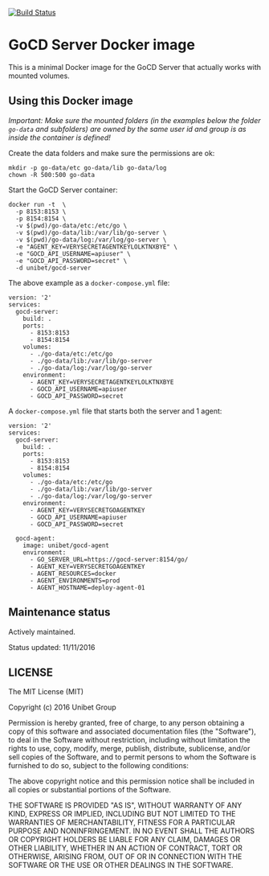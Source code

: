 [![Build Status](https://travis-ci.org/unibet/docker-gocd-server.svg?branch=master)](https://travis-ci.org/unibet/docker-gocd-server)

# GoCD Server Docker image

This is a minimal Docker image for the GoCD Server that actually works with mounted volumes.

## Using this Docker image

*Important: Make sure the mounted folders (in the examples below the folder `go-data` and subfolders) are owned by the same user id and group is as inside the container is defined!*

Create the data folders and make sure the permissions are ok:

```
mkdir -p go-data/etc go-data/lib go-data/log
chown -R 500:500 go-data
```

Start the GoCD Server container:

```
docker run -t  \
  -p 8153:8153 \
  -p 8154:8154 \
  -v $(pwd)/go-data/etc:/etc/go \
  -v $(pwd)/go-data/lib:/var/lib/go-server \
  -v $(pwd)/go-data/log:/var/log/go-server \
  -e "AGENT_KEY=VERYSECRETAGENTKEYLOLKTNXBYE" \
  -e "GOCD_API_USERNAME=apiuser" \
  -e "GOCD_API_PASSWORD=secret" \
  -d unibet/gocd-server
```

The above example as a `docker-compose.yml` file:

```
version: '2'
services:
  gocd-server:
    build: .
    ports:
      - 8153:8153
      - 8154:8154
    volumes:
      - ./go-data/etc:/etc/go
      - ./go-data/lib:/var/lib/go-server
      - ./go-data/log:/var/log/go-server
    environment:
      - AGENT_KEY=VERYSECRETAGENTKEYLOLKTNXBYE
      - GOCD_API_USERNAME=apiuser
      - GOCD_API_PASSWORD=secret
```

A `docker-compose.yml` file that starts both the server and 1 agent:

```
version: '2'
services:
  gocd-server:
    build: .
    ports:
      - 8153:8153
      - 8154:8154
    volumes:
      - ./go-data/etc:/etc/go
      - ./go-data/lib:/var/lib/go-server
      - ./go-data/log:/var/log/go-server
    environment:
      - AGENT_KEY=VERYSECRETGOAGENTKEY
      - GOCD_API_USERNAME=apiuser
      - GOCD_API_PASSWORD=secret

  gocd-agent:
    image: unibet/gocd-agent
    environment:
      - GO_SERVER_URL=https://gocd-server:8154/go/
      - AGENT_KEY=VERYSECRETGOAGENTKEY
      - AGENT_RESOURCES=docker
      - AGENT_ENVIRONMENTS=prod
      - AGENT_HOSTNAME=deploy-agent-01
```

## Maintenance status

Actively maintained.

Status updated: 11/11/2016


## LICENSE

The MIT License (MIT)

Copyright (c) 2016 Unibet Group

Permission is hereby granted, free of charge, to any person obtaining a copy
of this software and associated documentation files (the "Software"), to deal
in the Software without restriction, including without limitation the rights
to use, copy, modify, merge, publish, distribute, sublicense, and/or sell
copies of the Software, and to permit persons to whom the Software is
furnished to do so, subject to the following conditions:

The above copyright notice and this permission notice shall be included in all
copies or substantial portions of the Software.

THE SOFTWARE IS PROVIDED "AS IS", WITHOUT WARRANTY OF ANY KIND, EXPRESS OR
IMPLIED, INCLUDING BUT NOT LIMITED TO THE WARRANTIES OF MERCHANTABILITY,
FITNESS FOR A PARTICULAR PURPOSE AND NONINFRINGEMENT. IN NO EVENT SHALL THE
AUTHORS OR COPYRIGHT HOLDERS BE LIABLE FOR ANY CLAIM, DAMAGES OR OTHER
LIABILITY, WHETHER IN AN ACTION OF CONTRACT, TORT OR OTHERWISE, ARISING FROM,
OUT OF OR IN CONNECTION WITH THE SOFTWARE OR THE USE OR OTHER DEALINGS IN THE
SOFTWARE.
